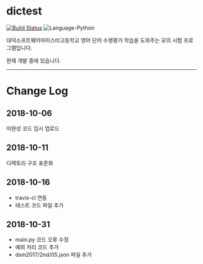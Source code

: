 # dictest

[![Build Status](https://travis-ci.com/dsm-helper/EngExam-Helper.svg?branch=master)](https://travis-ci.com/dsm-helper/EngExam-Helper)
![Language-Python](https://img.shields.io/badge/language-python-blue.svg)

대덕소프트웨어마이스터고등학교 영어 단어 수행평가 학습을 도와주는 모의 시험 프로그램입니다.

현재 개발 중에 있습니다.

***
# Change Log

## 2018-10-06

미완성 코드 임시 업로드

## 2018-10-11

디렉토리 구조 표준화

## 2018-10-16

* travis-ci 연동
* 테스트 코드 파일 추가

## 2018-10-31

* main.py 코드 오류 수정
* 예외 처리 코드 추가
* dsm2017/2nd/05.json 파일 추가